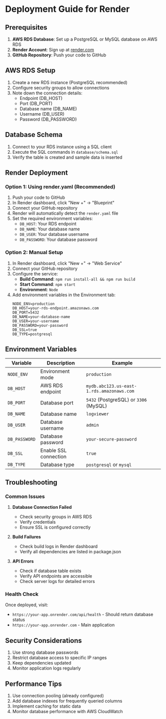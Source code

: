 # Deployment Guide for Render

## Prerequisites

1. **AWS RDS Database**: Set up a PostgreSQL or MySQL database on AWS RDS
2. **Render Account**: Sign up at [render.com](https://render.com)
3. **GitHub Repository**: Push your code to GitHub

## AWS RDS Setup

1. Create a new RDS instance (PostgreSQL recommended)
2. Configure security groups to allow connections
3. Note down the connection details:
   - Endpoint (DB_HOST)
   - Port (DB_PORT)
   - Database name (DB_NAME)
   - Username (DB_USER)
   - Password (DB_PASSWORD)

## Database Schema

1. Connect to your RDS instance using a SQL client
2. Execute the SQL commands in `database/schema.sql`
3. Verify the table is created and sample data is inserted

## Render Deployment

### Option 1: Using render.yaml (Recommended)

1. Push your code to GitHub
2. In Render dashboard, click "New +" → "Blueprint"
3. Connect your GitHub repository
4. Render will automatically detect the `render.yaml` file
5. Set the required environment variables:
   - `DB_HOST`: Your RDS endpoint
   - `DB_NAME`: Your database name
   - `DB_USER`: Your database username
   - `DB_PASSWORD`: Your database password

### Option 2: Manual Setup

1. In Render dashboard, click "New +" → "Web Service"
2. Connect your GitHub repository
3. Configure the service:
   - **Build Command**: `npm run install-all && npm run build`
   - **Start Command**: `npm start`
   - **Environment**: `Node`
4. Add environment variables in the Environment tab:
   ```
   NODE_ENV=production
   DB_HOST=your-rds-endpoint.amazonaws.com
   DB_PORT=5432
   DB_NAME=your-database-name
   DB_USER=your-username
   DB_PASSWORD=your-password
   DB_SSL=true
   DB_TYPE=postgresql
   ```

## Environment Variables

| Variable | Description | Example |
|----------|-------------|---------|
| `NODE_ENV` | Environment mode | `production` |
| `DB_HOST` | AWS RDS endpoint | `mydb.abc123.us-east-1.rds.amazonaws.com` |
| `DB_PORT` | Database port | `5432` (PostgreSQL) or `3306` (MySQL) |
| `DB_NAME` | Database name | `logviewer` |
| `DB_USER` | Database username | `admin` |
| `DB_PASSWORD` | Database password | `your-secure-password` |
| `DB_SSL` | Enable SSL connection | `true` |
| `DB_TYPE` | Database type | `postgresql` or `mysql` |

## Troubleshooting

### Common Issues

1. **Database Connection Failed**
   - Check security groups in AWS RDS
   - Verify credentials
   - Ensure SSL is configured correctly

2. **Build Failures**
   - Check build logs in Render dashboard
   - Verify all dependencies are listed in package.json

3. **API Errors**
   - Check if database table exists
   - Verify API endpoints are accessible
   - Check server logs for detailed errors

### Health Check

Once deployed, visit:
- `https://your-app.onrender.com/api/health` - Should return database status
- `https://your-app.onrender.com` - Main application

## Security Considerations

1. Use strong database passwords
2. Restrict database access to specific IP ranges
3. Keep dependencies updated
4. Monitor application logs regularly

## Performance Tips

1. Use connection pooling (already configured)
2. Add database indexes for frequently queried columns
3. Implement caching for static data
4. Monitor database performance with AWS CloudWatch
